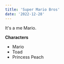 ```yaml
---
title: 'Super Mario Bros'
date: '2022-12-28'
---
```


It's a me Mario.

**Characters**

- Mario
- Toad
- Princess Peach
